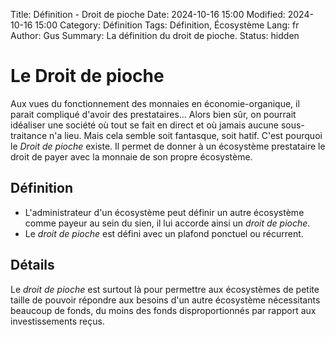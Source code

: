 Title: Définition - Droit de pioche
Date: 2024-10-16 15:00
Modified: 2024-10-16 15:00
Category: Définition
Tags: Définition, Écosystème
Lang: fr
Author: Gus
Summary: La définition du droit de pioche.
Status: hidden

# Le Droit de pioche

Aux vues du fonctionnement des monnaies en économie-organique, il parait compliqué d'avoir des prestataires...
Alors bien sûr, on pourrait idéaliser une société où tout se fait en direct et où jamais aucune sous-traitance n'a lieu.
Mais cela semble soit fantasque, soit hatif.
C'est pourquoi le *Droit de pioche* existe.
Il permet de donner à un écosystème prestataire le droit de payer avec la monnaie de son propre écosystème.

## Définition

* L'administrateur d'un écosystème peut définir un autre écosystème comme payeur au sein du sien, il lui accorde ainsi un *droit de pioche*.
* Le *droit de pioche* est défini avec un plafond ponctuel ou récurrent.

## Détails

Le *droit de pioche* est surtout là pour permettre aux écosystèmes de petite taille de pouvoir répondre aux besoins d'un autre écosystème nécessitants beaucoup de fonds, du moins des fonds disproportionnés par rapport aux investissements reçus.
